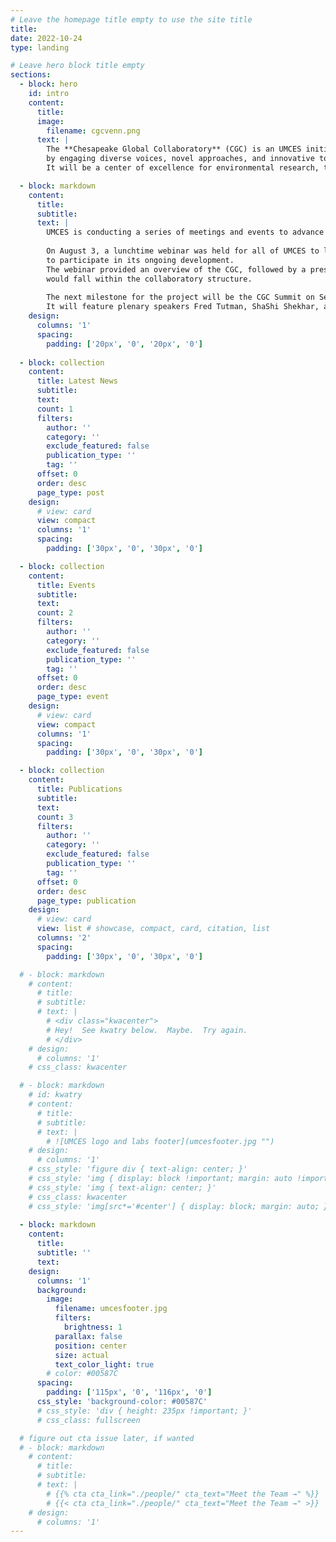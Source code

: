 ```yaml
---
# Leave the homepage title empty to use the site title
title:
date: 2022-10-24
type: landing

# Leave hero block title empty
sections:
  - block: hero
    id: intro
    content:
      title:
      image:
        filename: cgcvenn.png
      text: |
        The **Chesapeake Global Collaboratory** (CGC) is an UMCES initiative to generate accelerated solutions to big problems
        by engaging diverse voices, novel approaches, and innovative tools.
        It will be a center of excellence for environmental research, teaching, and practice.

  - block: markdown
    content:
      title:
      subtitle:
      text: |
        UMCES is conducting a series of meetings and events to advance the initiative with faculty and external partners.
    
        On August 3, a lunchtime webinar was held for all of UMCES to learn about the progress of the CGC and 
        to participate in its ongoing development.
        The webinar provided an overview of the CGC, followed by a presentation of specific research projects from UMCES faculty that 
        would fall within the collaboratory structure.
    
        The next milestone for the project will be the CGC Summit on September 28–29 at the Rita Rossi Colwell Center in Baltimore.
        It will feature plenary speakers Fred Tutman, ShaShi Shekhar, and Dr. Erica Key.
    design:
      columns: '1'
      spacing:
        padding: ['20px', '0', '20px', '0']
  
  - block: collection
    content:
      title: Latest News
      subtitle:
      text:
      count: 1
      filters:
        author: ''
        category: ''
        exclude_featured: false
        publication_type: ''
        tag: ''
      offset: 0
      order: desc
      page_type: post
    design:
      # view: card
      view: compact
      columns: '1'
      spacing:
        padding: ['30px', '0', '30px', '0']

  - block: collection
    content:
      title: Events
      subtitle:
      text:
      count: 2
      filters:
        author: ''
        category: ''
        exclude_featured: false
        publication_type: ''
        tag: ''
      offset: 0
      order: desc
      page_type: event
    design:
      # view: card
      view: compact
      columns: '1'
      spacing:
        padding: ['30px', '0', '30px', '0']

  - block: collection
    content:
      title: Publications
      subtitle:
      text:
      count: 3
      filters:
        author: ''
        category: ''
        exclude_featured: false
        publication_type: ''
        tag: ''
      offset: 0
      order: desc
      page_type: publication
    design:
      # view: card
      view: list # showcase, compact, card, citation, list
      columns: '2'
      spacing:
        padding: ['30px', '0', '30px', '0']

  # - block: markdown
    # content:
      # title:
      # subtitle:
      # text: |
        # <div class="kwacenter">
        # Hey!  See kwatry below.  Maybe.  Try again.
        # </div>
    # design:
      # columns: '1'
    # css_class: kwacenter

  # - block: markdown
    # id: kwatry
    # content:
      # title:
      # subtitle:
      # text: |
        # ![UMCES logo and labs footer](umcesfooter.jpg "")
    # design:
      # columns: '1'
    # css_style: 'figure div { text-align: center; }'
    # css_style: 'img { display: block !important; margin: auto !important; }'
    # css_style: 'img { text-align: center; }'
    # css_class: kwacenter
    # css_style: 'img[src*='#center'] { display: block; margin: auto; }'
  
  - block: markdown
    content:
      title:
      subtitle: ''
      text:
    design:
      columns: '1'
      background:
        image: 
          filename: umcesfooter.jpg
          filters:
            brightness: 1
          parallax: false
          position: center
          size: actual
          text_color_light: true
        # color: #00587C
      spacing:
        padding: ['115px', '0', '116px', '0']
      css_style: 'background-color: #00587C'
      # css_style: 'div { height: 235px !important; }'
      # css_class: fullscreen

  # figure out cta issue later, if wanted
  # - block: markdown
    # content:
      # title:
      # subtitle:
      # text: |
        # {{% cta cta_link="./people/" cta_text="Meet the Team →" %}}
        # {{< cta cta_link="./people/" cta_text="Meet the Team →" >}}
    # design:
      # columns: '1'
---
```

